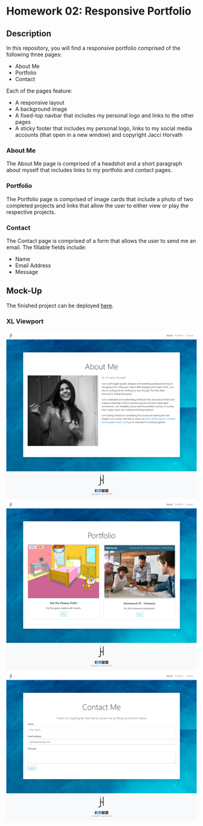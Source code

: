 # Homework 02: Responsive Portfolio

## Description

In this repository, you will find a responsive portfolio comprised of the following three pages:
* About Me 
* Portfolio 
* Contact 

Each of the pages feature:
* A responsive layout
* A background image
* A fixed-top navbar that includes my personal logo and links to the other pages
* A sticky footer that includes my personal logo, links to my social media accounts (that open in a new window) and copyright Jacci Horvath



### About Me

The About Me page is comprised of a headshot and a short paragraph about myself that includes links to my portfolio and contact pages.


### Portfolio

The Portfolio page is comprised of image cards that include a photo of two completed projects and links that allow the user to either view or play the respective projects.


### Contact

The Contact page is comprised of a form that allows the user to send me an email. The fillable fields include:
* Name
* Email Address
* Message


## Mock-Up

The finished project can be deployed [here](https://jaccihorvath.github.io/responsive-portfolio/).

### XL Viewport

![index-xl](assets/index-xl.png)
![portfolio-xl](assets/portfolio-xl.png)
![contact-xl](assets/contact-xl.png)